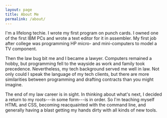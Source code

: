 ```yaml
---
layout: page
title: About Me
permalink: /about/
---
```


I'm a lifelong techie. I wrote my first program on punch cards. I owned one of the first IBM PCs and wrote a text editor for it in assembler. My first job after college was programming HP micro- and mini-computers to model a TV component.

Then the law bug bit me and I became a lawyer. Computers remained a hobby, but programming fell to the wayside as work and family took precedence. Nevertheless, my tech background served me well in law. Not only could I speak the language of my tech clients, but there are more similarities between programming and drafting contracts than you might imagine.

The end of my law career is in sight. In thinking about what's next, I decided a return to my roots---in some form---is in order. So I'm teaching myself HTML and CSS, becoming reacquainted with the command line, and generally having a blast getting my hands dirty with all kinds of new tools.
